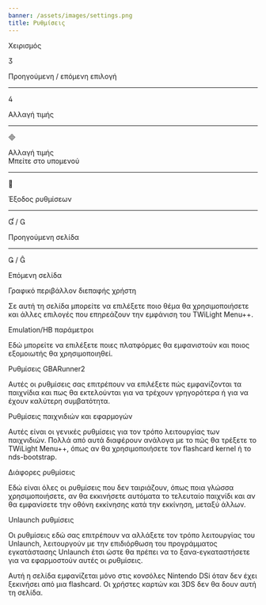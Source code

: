 ```yaml
---
banner: /assets/images/settings.png
title: Ρυθμίσεις
---
```


<div id="conrols" class="section-title">Χειρισμός</div>
<div class="section-body">
    <div class="button-action-group">
        <p class="button-action button">&#xE07D;</p>
        <p class="button-action-text">Προηγούμενη / επόμενη επιλογή</p>
    </div>
    <hr>
    <div class="button-action-group">
        <p class="button-action button">&#xE07E;</p>
        <p class="button-action-text">Αλλαγή τιμής</p>
    </div>
    <hr>
    <div class="button-action-group">
        <p class="button-action button">&#xE000;</p>
        <p class="button-action-text">Αλλαγή τιμής<br>Μπείτε στο υπομενού</p>
    </div>
    <hr>
    <div class="button-action-group">
        <p class="button-action button">&#xE001;</p>
        <p class="button-action-text">Έξοδος ρυθμίσεων</p>
    </div>
    <hr>
    <div class="button-action-group">
        <p class="button-action button">&#xE004; / &#xE002;</p>
        <p class="button-action-text">Προηγούμενη σελίδα</p>
    </div>
    <hr>
    <div class="button-action-group">
        <p class="button-action button">&#xE003; / &#xE005;</p>
        <p class="button-action-text">Επόμενη σελίδα</p>
    </div>
</div>

<div id="gui-settings" class="section-title">Γραφικό περιβάλλον διεπαφής χρήστη</div>
<div class="section-body">
    <p>Σε αυτή τη σελίδα μπορείτε να επιλέξετε ποιο θέμα θα χρησιμοποιήσετε και άλλες επιλογές που επηρεάζουν την εμφάνιση του TWiLight Menu++.</p>
</div>

<div id="emulation-hb-settings" class="section-title">Emulation/HB παράμετροι</div>
<div class="section-body">
    <p>Εδώ μπορείτε να επιλέξετε ποιες πλατφόρμες θα εμφανιστούν και ποιος εξομοιωτής θα χρησιμοποιηθεί.</p>
</div>

<div id="gbarunner2-settings" class="section-title">Ρυθμίσεις GBARunner2</div>
<div class="section-body">
    <p>Αυτές οι ρυθμίσεις σας επιτρέπουν να επιλέξετε πώς εμφανίζονται τα παιχνίδια και πως θα εκτελούνται για να τρέχουν γρηγορότερα ή για να έχουν καλύτερη συμβατότητα.</p>
</div>

<div id="games-and-apps-settings" class="section-title">Ρυθμίσεις παιχνιδιών και εφαρμογών</div>
<div class="section-body">
    <p>Αυτές είναι οι γενικές ρυθμίσεις για τον τρόπο λειτουργίας των παιχνιδιών. Πολλά από αυτά διαφέρουν ανάλογα με το πώς θα τρέξετε το TWiLight Menu++, όπως αν θα χρησιμοποιήσετε τον flashcard kernel ή το nds-bootstrap.</p>
</div>

<div id="misc-settings" class="section-title">Διάφορες ρυθμίσεις</div>
<div class="section-body">
    <p>Εδώ είναι όλες οι ρυθμίσεις που δεν ταιριάζουν, όπως ποια γλώσσα χρησιμοποιήσετε, αν θα εκκινήσετε αυτόματα το τελευταίο παιχνίδι και αν θα εμφανίσετε την οθόνη εκκίνησης κατά την εκκίνηση, μεταξύ άλλων.</p>
</div>

<div id="unlaunch-settings" class="section-title">Unlaunch ρυθμίσεις</div>
<div class="section-body">
    <p>Οι ρυθμίσεις εδώ σας επιτρέπουν να αλλάξετε τον τρόπο λειτουργίας του Unlaunch, λειτουργούν με την επιδιόρθωση του προγράμματος εγκατάστασης Unlaunch έτσι ώστε θα πρέπει να το ξανα-εγκαταστήσετε για να εφαρμοστούν αυτές οι ρυθμίσεις.</p>
    <p>Αυτή η σελίδα εμφανίζεται μόνο στις κονσόλες Nintendo DSi όταν δεν έχει ξεκινήσει από μια flashcard. Οι χρήστες καρτών και 3DS δεν θα δουν αυτή τη σελίδα.</p>
</div>
